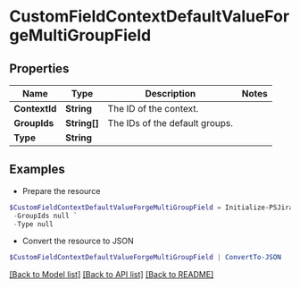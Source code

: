 # CustomFieldContextDefaultValueForgeMultiGroupField
## Properties

Name | Type | Description | Notes
------------ | ------------- | ------------- | -------------
**ContextId** | **String** | The ID of the context. | 
**GroupIds** | **String[]** | The IDs of the default groups. | 
**Type** | **String** |  | 

## Examples

- Prepare the resource
```powershell
$CustomFieldContextDefaultValueForgeMultiGroupField = Initialize-PSJiraCustomFieldContextDefaultValueForgeMultiGroupField  -ContextId null `
 -GroupIds null `
 -Type null
```

- Convert the resource to JSON
```powershell
$CustomFieldContextDefaultValueForgeMultiGroupField | ConvertTo-JSON
```

[[Back to Model list]](../README.md#documentation-for-models) [[Back to API list]](../README.md#documentation-for-api-endpoints) [[Back to README]](../README.md)

